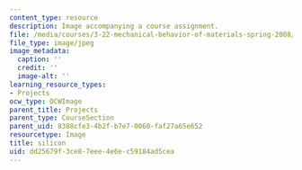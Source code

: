 ```yaml
---
content_type: resource
description: Image accompanying a course assignment.
file: /media/courses/3-22-mechanical-behavior-of-materials-spring-2008/dd25679f3ce87eee4e6ec59184ad5cea_silicon.jpg
file_type: image/jpeg
image_metadata:
  caption: ''
  credit: ''
  image-alt: ''
learning_resource_types:
- Projects
ocw_type: OCWImage
parent_title: Projects
parent_type: CourseSection
parent_uid: 8388cfe3-4b2f-b7e7-0060-faf27a65e652
resourcetype: Image
title: silicon
uid: dd25679f-3ce8-7eee-4e6e-c59184ad5cea
---
```

